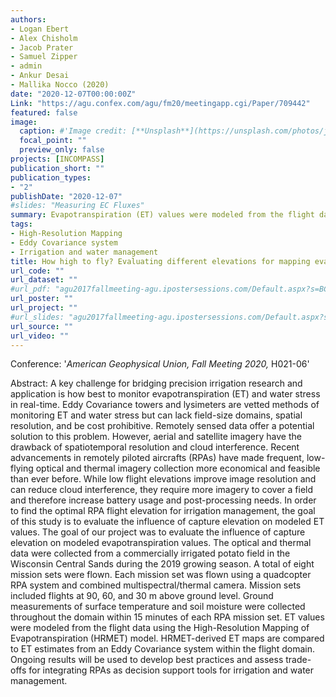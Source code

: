 ```yaml
---
authors: 
- Logan Ebert
- Alex Chisholm
- Jacob Prater
- Samuel Zipper
- admin
- Ankur Desai
- Mallika Nocco (2020)
date: "2020-12-07T00:00:00Z"
Link: "https://agu.confex.com/agu/fm20/meetingapp.cgi/Paper/709442"
featured: false
image:
  caption: #'Image credit: [**Unsplash**](https://unsplash.com/photos/jdD8gXaTZsc)'#
  focal_point: ""
  preview_only: false
projects: [INCOMPASS]
publication_short: ""
publication_types:
- "2"
publishDate: "2020-12-07"
#slides: "Measuring EC Fluxes"
summary: Evapotranspiration (ET) values were modeled from the flight data using the High-Resolution Mapping of Evapotranspiration (HRMET) model. HRMET-derived ET maps are compared to ET estimates from an Eddy Covariance system within the flight domain. Ongoing results will be used to develop best practices and assess trade-offs for integrating RPAs as decision support tools for irrigation and water management.    
tags:
- High-Resolution Mapping
- Eddy Covariance system
- Irrigation and water management
title: How high to fly? Evaluating different elevations for mapping evapotranspiration from remotely piloted aircrafts
url_code: ""
url_dataset: ""
#url_pdf: "agu2017fallmeeting-agu.ipostersessions.com/Default.aspx?s=BC-27-92-16-96-E4-C3-1C-D7-54-97-11-10-30-54-48"
url_poster: ""
url_project: ""
#url_slides: "agu2017fallmeeting-agu.ipostersessions.com/Default.aspx?s=BC-27-92-16-96-E4-C3-1C-D7-54-97-11-10-30-54-48"
url_source: ""
url_video: ""
---
```

Conference: '*American Geophysical Union, Fall Meeting 2020,* H021-06'

Abstract: A key challenge for bridging precision irrigation research and application is how best to monitor evapotranspiration (ET) and water stress in real-time. Eddy Covariance towers and lysimeters are vetted methods of monitoring ET and water stress but can lack field-size domains, spatial resolution, and be cost prohibitive. Remotely sensed data offer a potential solution to this problem. However, aerial and satellite imagery have the drawback of spatiotemporal resolution and cloud interference. Recent advancements in remotely piloted aircrafts (RPAs) have made frequent, low-flying optical and thermal imagery collection more economical and feasible than ever before. While low flight elevations improve image resolution and can reduce cloud interference, they require more imagery to cover a field and therefore increase battery usage and post-processing needs. In order to find the optimal RPA flight elevation for irrigation management, the goal of this study is to evaluate the influence of capture elevation on modeled ET values.
The goal of our project was to evaluate the influence of capture elevation on modeled evapotranspiration values. The optical and thermal data were collected from a commercially irrigated potato field in the Wisconsin Central Sands during the 2019 growing season. A total of eight mission sets were flown. Each mission set was flown using a quadcopter RPA system and combined multispectral/thermal camera. Mission sets included flights at 90, 60, and 30 m above ground level. Ground measurements of surface temperature and soil moisture were collected throughout the domain within 15 minutes of each RPA mission set. ET values were modeled from the flight data using the High-Resolution Mapping of Evapotranspiration (HRMET) model. HRMET-derived ET maps are compared to ET estimates from an Eddy Covariance system within the flight domain. Ongoing results will be used to develop best practices and assess trade-offs for integrating RPAs as decision support tools for irrigation and water management.